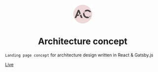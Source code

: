 <p align="center">
  <a href="https://architecture-contept.netlify.com/">
    <img alt="Icon" src="src/images/icon.png" width="60" />
  </a>
</p>
<h1 align="center">
  Architecture concept
</h1>

`Landing page concept` for architecture design written in React & Gatsby.js

[Live](https://architecture-contept.netlify.com/)
